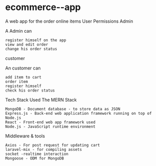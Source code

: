 # ecommerce--app
A web app for the  order online items
User Permissions
Admin

A Admin can

    register himself on the app
    view and edit order
    change his order status
    

customer

An customer can

    add item to cart
    order item
    register himself
    check his order status
    
 


Tech Stack Used
The MERN Stack

    MongoDB - Document database - to store data as JSON
    Express.js - Back-end web application framework running on top of Node.js
    React - Front-end web app framework used
    Node.js - JavaScript runtime environment

Middleware & tools

    Axios - For post request for updating cart 
    laravel-mix - for compiling assets 
    socket -realtime interaction
    Mongoose - ODM for MongoDB



